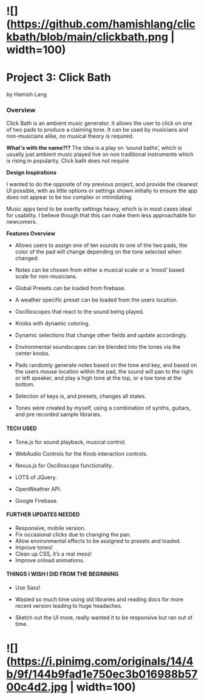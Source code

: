 
# ![](https://github.com/hamishlang/clickbath/blob/main/clickbath.png | width=100) 

# Project 3: Click Bath
by Hamish Lang

### Overview

Click Bath is an ambient music generator. It allows the user to click on one of two pads to produce a claiming tone. It can be used by musicians and non-musicians alike, no musical theory is required. 

__What's with the name?!?__
The idea is a play on ‘sound baths’, which is usually just ambient music played live on non traditional instruments which is rising in popularity. Click bath does not require 



__Design Inspirations__


I wanted to do the opposite of my previous project, and provide the cleanest UI possible, with as little options or settings shown initially to ensure the app does not appear to be too complex or intimidating.  

Music apps tend to be overtly settings heavy, which is in most cases ideal for usability. I believe though that this can make them less approachable for newcomers. 



__Features Overview__

- Allows users to assign one of ten sounds to one of the two pads, the color of the pad will change depending on the tone selected when changed.

- Notes can be chosen from either a musical scale or a ‘mood’ based scale for non-musicians.

- Global Presets can be loaded from firebase.

- A weather specific preset can be loaded from the users location.

- Oscilloscopes that react to the sound being played. 

- Knobs with dynamic coloring.

- Dynamic selections that change other fields and update accordingly.

- Environmental soundscapes can be blended into the tones via the center knobs.

- Pads randomly generate notes based on the tone and key, and based on the users mouse location within the pad, the sound will pan to the right or left speaker, and play a high tone at the top, or a low tone at the bottom.

- Selection of keys is, and presets, changes all states.

- Tones were created by myself, using a combination of synths, guitars, and pre recorded sample libraries.

#### TECH USED 

- Tone.js for sound playback, musical control.

- WebAudio Controls for the Knob interaction controls.

- Nexus.js for Oscilloscope functionality.

- LOTS of JQuery.

- OpenWeather API.

- Google Firebase.



#### FURTHER UPDATES NEEDED

- Responsive, mobile version.
- Fix occasional clicks due to changing the pan.
- Allow environmental effects to be assigned to presets and loaded.
- Improve tones!
- Clean up CSS, it’s a real mess!
- Improve onload animations.


#### THINGS I WISH I DID FROM THE BEGINNING

- Use Sass!

- Wasted so much time using old libraries and reading docs for more recent version leading to huge headaches. 

- Sketch out the UI more, really wanted it to be responsive but ran out of time. 


# ![](https://i.pinimg.com/originals/14/4b/9f/144b9fad1e750ec3b016988b5700c4d2.jpg | width=100) 


